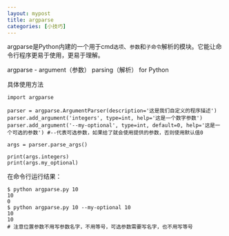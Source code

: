 ```yaml
---
layout: mypost
title: argparse
categories: [小技巧]
---
```


argparse是Python内建的一个用于cmd`选项`、`参数`和`子命令`解析的模块。它能让命令行程序更易于使用，更易于理解。

argparse - argument（参数） parsing（解析） for Python

具体使用方法

```
import argparse

parser = argparse.ArgumentParser(description='这是我们自定义的程序描述')
parser.add_argument('integers', type=int, help='这是一个数字参数')
parser.add_argument('--my-optional', type=int, default=0, help='这是一个可选的参数') #--代表可选参数，如果给了就会使用提供的参数，否则使用默认值0

args = parser.parse_args()

print(args.integers)
print(args.my_optional)
```

在命令行运行结果：

```
$ python argparse.py 10
10
0
$ python argparse.py 10 --my-optional 10
10
10
# 注意位置参数不用写参数名字，不用等号，可选参数需要写名字，也不用写等号
```

